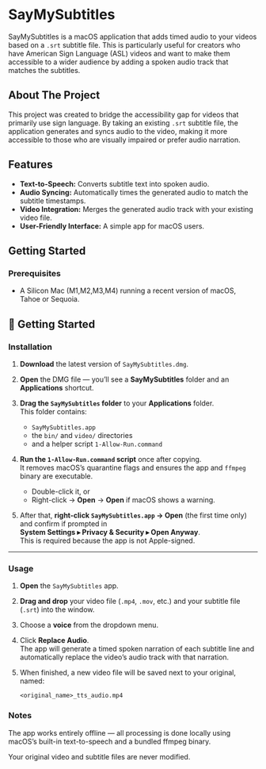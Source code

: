 # SayMySubtitles

SayMySubtitles is a macOS application that adds timed audio to your videos based on a `.srt` subtitle file. This is particularly useful for creators who have American Sign Language (ASL) videos and want to make them accessible to a wider audience by adding a spoken audio track that matches the subtitles.

## About The Project

This project was created to bridge the accessibility gap for videos that primarily use sign language. By taking an existing `.srt` subtitle file, the application generates and syncs audio to the video, making it more accessible to those who are visually impaired or prefer audio narration.

## Features

*   **Text-to-Speech:** Converts subtitle text into spoken audio.
*   **Audio Syncing:** Automatically times the generated audio to match the subtitle timestamps.
*   **Video Integration:** Merges the generated audio track with your existing video file.
*   **User-Friendly Interface:** A simple app for macOS users.

## Getting Started

### Prerequisites

*   A Silicon Mac (M1,M2,M3,M4) running a recent version of macOS, Tahoe or Sequoia.

## 🧩 Getting Started

### Installation

1. **Download** the latest version of `SayMySubtitles.dmg`.

2. **Open** the DMG file — you’ll see a **SayMySubtitles** folder and an **Applications** shortcut.

3. **Drag the `SayMySubtitles` folder** to your **Applications** folder.  
   This folder contains:
   - `SayMySubtitles.app`
   - the `bin/` and `video/` directories
   - and a helper script `1-Allow-Run.command`

4. **Run the `1-Allow-Run.command` script** once after copying.  
   It removes macOS’s quarantine flags and ensures the app and `ffmpeg` binary are executable.  
   - Double-click it, or  
   - Right-click → **Open** → **Open** if macOS shows a warning.

5. After that, **right-click `SayMySubtitles.app` → Open** (the first time only) and confirm if prompted in  
   **System Settings ▸ Privacy & Security ▸ Open Anyway**.  
   This is required because the app is not Apple-signed.

---

### Usage

1. **Open** the `SayMySubtitles` app.

2. **Drag and drop** your video file (`.mp4`, `.mov`, etc.) and your subtitle file (`.srt`) into the window.

3. Choose a **voice** from the dropdown menu.

4. Click **Replace Audio**.  
   The app will generate a timed spoken narration of each subtitle line and automatically replace the
   video’s audio track with that narration.

5. When finished, a new video file will be saved next to your original, named:

   ```
   <original_name>_tts_audio.mp4
   ```
### Notes

The app works entirely offline — all processing is done locally using macOS’s built-in text-to-speech
and a bundled ffmpeg binary.

Your original video and subtitle files are never modified.
